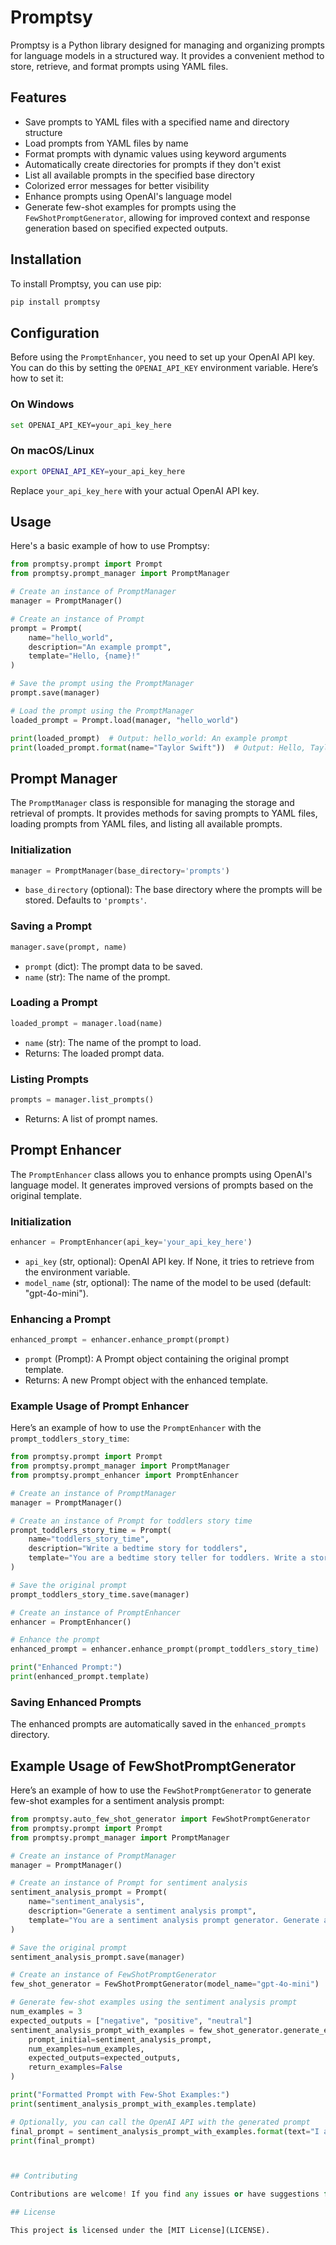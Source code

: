 # Promptsy

Promptsy is a Python library designed for managing and organizing prompts for language models in a structured way. It provides a convenient method to store, retrieve, and format prompts using YAML files.

## Features

- Save prompts to YAML files with a specified name and directory structure
- Load prompts from YAML files by name
- Format prompts with dynamic values using keyword arguments
- Automatically create directories for prompts if they don't exist
- List all available prompts in the specified base directory
- Colorized error messages for better visibility
- Enhance prompts using OpenAI's language model
- Generate few-shot examples for prompts using the `FewShotPromptGenerator`, allowing for improved context and response generation based on specified expected outputs.

## Installation

To install Promptsy, you can use pip:

```bash
pip install promptsy
```

## Configuration

Before using the `PromptEnhancer`, you need to set up your OpenAI API key. You can do this by setting the `OPENAI_API_KEY` environment variable. Here’s how to set it:

### On Windows

```bash
set OPENAI_API_KEY=your_api_key_here
```

### On macOS/Linux

```bash
export OPENAI_API_KEY=your_api_key_here
```

Replace `your_api_key_here` with your actual OpenAI API key.

## Usage

Here's a basic example of how to use Promptsy:

```python
from promptsy.prompt import Prompt
from promptsy.prompt_manager import PromptManager

# Create an instance of PromptManager
manager = PromptManager()

# Create an instance of Prompt
prompt = Prompt(
    name="hello_world",
    description="An example prompt",
    template="Hello, {name}!"
)

# Save the prompt using the PromptManager
prompt.save(manager)

# Load the prompt using the PromptManager
loaded_prompt = Prompt.load(manager, "hello_world")

print(loaded_prompt)  # Output: hello_world: An example prompt
print(loaded_prompt.format(name="Taylor Swift"))  # Output: Hello, Taylor Swift!
```

## Prompt Manager

The `PromptManager` class is responsible for managing the storage and retrieval of prompts. It provides methods for saving prompts to YAML files, loading prompts from YAML files, and listing all available prompts.

### Initialization

```python
manager = PromptManager(base_directory='prompts')
```

- `base_directory` (optional): The base directory where the prompts will be stored. Defaults to `'prompts'`.

### Saving a Prompt

```python
manager.save(prompt, name)
```

- `prompt` (dict): The prompt data to be saved.
- `name` (str): The name of the prompt.

### Loading a Prompt

```python
loaded_prompt = manager.load(name)
```

- `name` (str): The name of the prompt to load.
- Returns: The loaded prompt data.

### Listing Prompts

```python
prompts = manager.list_prompts()
```

- Returns: A list of prompt names.

## Prompt Enhancer

The `PromptEnhancer` class allows you to enhance prompts using OpenAI's language model. It generates improved versions of prompts based on the original template.

### Initialization

```python
enhancer = PromptEnhancer(api_key='your_api_key_here')
```

- `api_key` (str, optional): OpenAI API key. If None, it tries to retrieve from the environment variable.
- `model_name` (str, optional): The name of the model to be used (default: "gpt-4o-mini").

### Enhancing a Prompt

```python
enhanced_prompt = enhancer.enhance_prompt(prompt)
```

- `prompt` (Prompt): A Prompt object containing the original prompt template.
- Returns: A new Prompt object with the enhanced template.

### Example Usage of Prompt Enhancer

Here’s an example of how to use the `PromptEnhancer` with the `prompt_toddlers_story_time`:

```python
from promptsy.prompt import Prompt
from promptsy.prompt_manager import PromptManager
from promptsy.prompt_enhancer import PromptEnhancer

# Create an instance of PromptManager
manager = PromptManager()

# Create an instance of Prompt for toddlers story time
prompt_toddlers_story_time = Prompt(
    name="toddlers_story_time",
    description="Write a bedtime story for toddlers",
    template="You are a bedtime story teller for toddlers. Write a story for a toddler about a {animal} that goes on an adventure to {place}."
)

# Save the original prompt
prompt_toddlers_story_time.save(manager)

# Create an instance of PromptEnhancer
enhancer = PromptEnhancer()

# Enhance the prompt
enhanced_prompt = enhancer.enhance_prompt(prompt_toddlers_story_time)

print("Enhanced Prompt:")
print(enhanced_prompt.template)
```

### Saving Enhanced Prompts

The enhanced prompts are automatically saved in the `enhanced_prompts` directory.


## Example Usage of FewShotPromptGenerator

Here’s an example of how to use the `FewShotPromptGenerator` to generate few-shot examples for a sentiment analysis prompt:

```python
from promptsy.auto_few_shot_generator import FewShotPromptGenerator
from promptsy.prompt import Prompt
from promptsy.prompt_manager import PromptManager

# Create an instance of PromptManager
manager = PromptManager()

# Create an instance of Prompt for sentiment analysis
sentiment_analysis_prompt = Prompt(
    name="sentiment_analysis",
    description="Generate a sentiment analysis prompt",
    template="You are a sentiment analysis prompt generator. Generate a prompt for sentiment analysis for the following text: {text}"
)

# Save the original prompt
sentiment_analysis_prompt.save(manager)

# Create an instance of FewShotPromptGenerator
few_shot_generator = FewShotPromptGenerator(model_name="gpt-4o-mini")

# Generate few-shot examples using the sentiment analysis prompt
num_examples = 3
expected_outputs = ["negative", "positive", "neutral"]
sentiment_analysis_prompt_with_examples = few_shot_generator.generate_examples(
    prompt_initial=sentiment_analysis_prompt,
    num_examples=num_examples,
    expected_outputs=expected_outputs,
    return_examples=False
)

print("Formatted Prompt with Few-Shot Examples:")
print(sentiment_analysis_prompt_with_examples.template)

# Optionally, you can call the OpenAI API with the generated prompt
final_prompt = sentiment_analysis_prompt_with_examples.format(text="I am so happy today, but I am tired!")
print(final_prompt)



## Contributing

Contributions are welcome! If you find any issues or have suggestions for improvements, please open an issue or submit a pull request on the [GitHub repository](https://github.com/feliperafael/promptsy).

## License

This project is licensed under the [MIT License](LICENSE).
